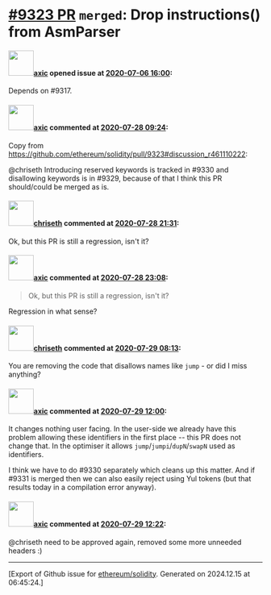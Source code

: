 # [\#9323 PR](https://github.com/ethereum/solidity/pull/9323) `merged`: Drop instructions() from AsmParser

#### <img src="https://avatars.githubusercontent.com/u/20340?v=4" width="50">[axic](https://github.com/axic) opened issue at [2020-07-06 16:00](https://github.com/ethereum/solidity/pull/9323):

Depends on #9317.

#### <img src="https://avatars.githubusercontent.com/u/20340?v=4" width="50">[axic](https://github.com/axic) commented at [2020-07-28 09:24](https://github.com/ethereum/solidity/pull/9323#issuecomment-664914730):

Copy from https://github.com/ethereum/solidity/pull/9323#discussion_r461110222:

@chriseth Introducing reserved keywords is tracked in #9330 and disallowing keywords is in #9329, because of that I think this PR should/could be merged as is.

#### <img src="https://avatars.githubusercontent.com/u/9073706?v=4" width="50">[chriseth](https://github.com/chriseth) commented at [2020-07-28 21:31](https://github.com/ethereum/solidity/pull/9323#issuecomment-665294117):

Ok, but this PR is still a regression, isn't it?

#### <img src="https://avatars.githubusercontent.com/u/20340?v=4" width="50">[axic](https://github.com/axic) commented at [2020-07-28 23:08](https://github.com/ethereum/solidity/pull/9323#issuecomment-665339452):

> Ok, but this PR is still a regression, isn't it?

Regression in what sense?

#### <img src="https://avatars.githubusercontent.com/u/9073706?v=4" width="50">[chriseth](https://github.com/chriseth) commented at [2020-07-29 08:13](https://github.com/ethereum/solidity/pull/9323#issuecomment-665510284):

You are removing the code that disallows names like `jump` - or did I miss anything?

#### <img src="https://avatars.githubusercontent.com/u/20340?v=4" width="50">[axic](https://github.com/axic) commented at [2020-07-29 12:00](https://github.com/ethereum/solidity/pull/9323#issuecomment-665622454):

It changes nothing user facing. In the user-side we already have this problem allowing these identifiers in the first place -- this PR does not change that. In the optimiser it allows `jump`/`jumpi`/`dupN`/`swapN` used as identifiers.

I think we have to do #9330 separately which cleans up this matter. And if #9331 is merged then we can also easily reject using Yul tokens (but that results today in a compilation error anyway).

#### <img src="https://avatars.githubusercontent.com/u/20340?v=4" width="50">[axic](https://github.com/axic) commented at [2020-07-29 12:22](https://github.com/ethereum/solidity/pull/9323#issuecomment-665631716):

@chriseth need to be approved again, removed some more unneeded headers :)


-------------------------------------------------------------------------------



[Export of Github issue for [ethereum/solidity](https://github.com/ethereum/solidity). Generated on 2024.12.15 at 06:45:24.]

